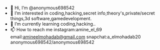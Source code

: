 - 👋 Hi, I’m @anonymous698542
- 👀 I’m interested in coding,hacking,secret info,theory's,private/secret things,3d software,gamedevelopment.
- 🌱 I’m currently learning coding,hacking..
- 📫 How to reach me instagram:amine_el_69
email:amineelmohadab@gmail.com
snapchat:a_elmohadab20
anonymous698542/anonymous698542
